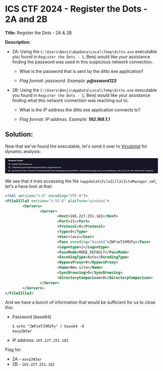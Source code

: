 # ICS CTF 2024 - Register the Dots - 2A and 2B

**Title:** Register the Dots - 2A & 2B

**Description:** 
- 2A: Using the `C:\Users\Benji\AppData\Local\Temp\ditto.exe` executable you found in `Register the Dots - 1`, Benji would like your assistance finding the password was used in this suspicious network connection.  
  
   - What is the password that is sent by the ditto.exe application?  
  
    - _Flag format: password. Example: **p@ssword123**_

- 2B: Using the `C:\Users\Benji\AppData\Local\Temp\ditto.exe` executable you found in `Register the Dots - 1`, Benji would like your assistance finding what this network connection was reaching out to.  
  
   - What is the IP address the ditto.exe application connects to?  
  
   - _Flag format: IP address. Example: **192.168.1.1**_

## Solution:
Now that we've found the executable, let's send it over to [Virustotal](https://www.virustotal.com/gui/file/aed7837875c59c1d98a9dde8f05c3521e7ac53c5f940f57d333950cfe1792f71/behavior) for dynamic analysis:

![Image](https://github.com/xtasy94/CTFW/blob/main/ICS%20CTF%202024/Register%20the%20Dots/Files/ditto.png?raw=true)

We see that it tries accessing the file `%appdata%\FileZilla\SiteManager.xml`, let's a have look at that:
```xml
<?xml version="1.0" encoding="UTF-8"?>
<FileZilla3 version="3.53.0" platform="windows">
        <Servers>
                <Server>
                        <Host>165.227.251.182</Host>
                        <Port>21</Port>
                        <Protocol>0</Protocol>
                        <Type>0</Type>
                        <User>lass</User>
                        <Pass encoding="base64">ZWFzeTJXM2Fy</Pass>
                        <Logontype>1</Logontype>
                        <PasvMode>MODE_DEFAULT</PasvMode>
                        <EncodingType>Auto</EncodingType>
                        <BypassProxy>0</BypassProxy>
                        <Name>New site</Name>
                        <SyncBrowsing>0</SyncBrowsing>
                        <DirectoryComparison>0</DirectoryComparison>
                </Server>
        </Servers>
</FileZilla3>
```

And we have a bunch of information that would be sufficient for us to close this:
- Password (base64)
	```
	$ echo "ZWFzeTJXM2Fy" | base64 -d
	easy2W3ar
	```
- IP address: `165.227.251.182`

Flag for:
- 2A - `easy2W3ar`
- 2B - `165.227.251.182`
